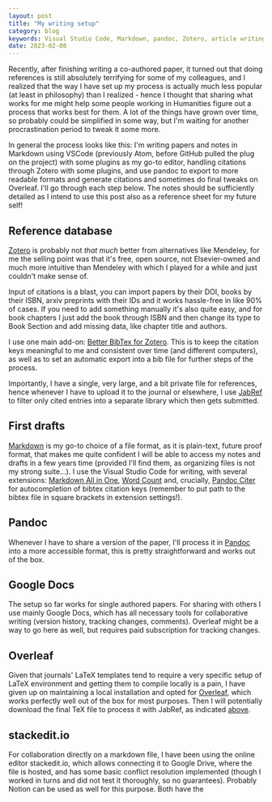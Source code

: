 ```yaml
---
layout: post
title: "My writing setup"
category: blog
keywords: Visual Studio Code, Markdown, pandoc, Zotero, article writing, research, Latex, bibliography, bibliography manager, scientific paper, citation, reference list
date: 2023-02-08
---
```


Recently, after finishing writing a co-authored paper, it turned out that doing references is still absolutely terrifying for some of my colleagues, and I realized that the way I have set up my process is actually much less popular (at least in philosophy) than I realized - hence I thought that sharing what works for me might help some people working in Humanities figure out a process that works best for them. A lot of the things have grown over time, so probably could be simplified in some way, but I'm waiting for another procrastination period to tweak it some more.

In general the process looks like this: I'm writing papers and notes in Markdown using VSCode (previously Atom, before GitHub pulled the plug on the project) with some plugins as my go-to editor, handling citations through Zotero with some plugins, and use pandoc to export to more readable formats and generate citations and sometimes do final tweaks on Overleaf. I'll go through each step below. The notes should be sufficiently detailed as I intend to use this post also as a reference sheet for my future self!

## Reference database
[Zotero](https://www.zotero.org/) is probably not *that much* better from alternatives like Mendeley, for me the selling point was that it's free, open source, not Elsevier-owned and much more intuitive than Mendeley with which I played for a while and just couldn't make sense of.

Input of citations is a blast, you can import papers by their DOI, books by their ISBN, arxiv preprints with their IDs and it works hassle-free in like 90% of cases. If you need to add something manually it's also quite easy, and for book chapters I just add the book through ISBN and then change its type to Book Section and add missing data, like chapter title and authors.

I use one main add-on: [Better BibTex for Zotero](https://retorque.re/zotero-better-bibtex). This is to keep the citation keys meaningful to me and consistent over time (and different computers), as well as to set an automatic export into a bib file for further steps of the process.

Importantly, I have a single, very large, and a bit private file for references, hence whenever I have to upload it to the journal or elsewhere, I use [JabRef](https://docs.jabref.org/advanced/entryeditor/latex-citations) to filter only cited entries into a separate library which then gets submitted.


## First drafts
[Markdown](https://daringfireball.net/projects/markdown/syntax) is my go-to choice of a file format, as it is plain-text, future proof format, that makes me quite confident I will be able to access my notes and drafts in a few years time (provided I'll find them, as organizing files is not my strong suite...). I use the Visual Studio Code for writing, with several extensions: [Markdown All in One](https://marketplace.visualstudio.com/items?itemName=yzhang.markdown-all-in-one), [Word Count](https://marketplace.visualstudio.com/items?itemName=ms-vscode.wordcount) and, crucially, [Pandoc Citer](https://marketplace.visualstudio.com/items?itemName=notZaki.pandocciter) for autocompletion of bibtex citation keys (remember to put path to the bibtex file in square brackets in extension settings!).

## Pandoc
Whenever I have to share a version of the paper, I'll process it in [Pandoc](https://pandoc.org/index.html) into a more accessible format, this is pretty straightforward and works out of the box.

## Google Docs
The setup so far works for single authored papers. For sharing with others I use mainly Google Docs, which has all necessary tools for collaborative writing (version history, tracking changes, comments). Overleaf might be a way to go here as well, but requires paid subscription for tracking changes.

## Overleaf
Given that journals' LaTeX templates tend to require a very specific setup of LaTeX environment and getting them to compile locally is a pain, I have given up on maintaining a local installation and opted for [Overleaf](https://www.overleaf.com/), which works perfectly well out of the box for most purposes. Then I will potentially download the final TeX file to process it with JabRef, as indicated [above](#reference-database).

## stackedit.io
For collaboration directly on a markdown file, I have been using the online editor stackedit.io, which allows connecting it to Google Drive, where the file is hosted, and has some basic conflict resolution implemented (though I worked in turns and did not test it thoroughly, so no guarantees). Probably Notion can be used as well for this purpose. Both have the 